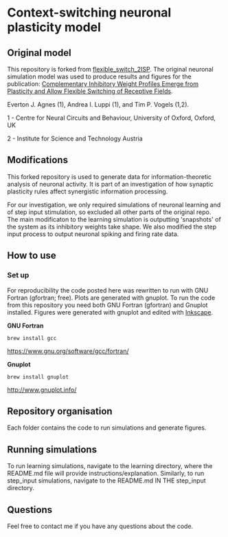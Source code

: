 # Context-switching neuronal plasticity model

## Original model

This repository is forked from [flexible_switch_2ISP](https://github.com/ejagnes/flexible_switch_2ISP). The original neuronal simulation model was used to produce results and figures for the publication:
[Complementary Inhibitory Weight Profiles Emerge from Plasticity and Allow Flexible Switching of Receptive Fields](https://www.jneurosci.org/content/40/50/9634).

Everton J. Agnes (1), Andrea I. Luppi (1), and Tim P. Vogels (1,2).

1 - Centre for Neural Circuits and Behaviour, University of Oxford, Oxford, UK

2 - Institute for Science and Technology Austria 

## Modifications

This forked repository is used to generate data for information-theoretic analysis of neuronal activity. It is part of an investigation of how synaptic plasticity rules affect synergistic information processing. 

For our investigation, we only required simulations of neuronal learning and of step input stimulation, so excluded all other parts of the original repo. The main modificaton to the learning simulation is outputting 'snapshots' of the system as its inhibitory weights take shape. We also modified the step input process to output neuronal spiking and firing rate data.

## How to use

### Set up

For reproducibility the code posted here was rewritten to run with GNU Fortran (gfortran; free). Plots are generated with gnuplot. To run the code from this repository you need both GNU Fortran (gfortran) and Gnuplot installed. Figures were generated with gnuplot and edited with [Inkscape](https://inkscape.org/).

**GNU Fortran**

```
brew install gcc
```

https://www.gnu.org/software/gcc/fortran/

**Gnuplot**

```
brew install gnuplot
```

http://www.gnuplot.info/

## Repository organisation

Each folder contains the code to run simulations and generate figures.

## Running simulations

To run learning simulations, navigate to the learning directory, where the README.md file will provide instructions/explanation. Similarly, to run step_input simulations, navigate to the README.md IN THE step_input directory.

## Questions

Feel free to contact me if you have any questions about the code.
